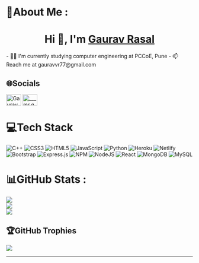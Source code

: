 # 💫About Me :

<h1 align="center">Hi 👋, I'm <a href="https://gauravrasal.me/">Gaurav Rasal</a></h1>
- 👨‍💻 I'm currently studying computer engineering at PCCoE, Pune
- 📫 Reach me at gauravvr77@gmail.com

## 🌐Socials

<!-- <br/> -->
<!-- <h3 align="left">Connect with me:</h3> -->
<p align="left">
<a href="https://www.linkedin.com/in/gaurav-rasal-24820b191/" target="blank"><img align="center" src="https://raw.githubusercontent.com/rahuldkjain/github-profile-readme-generator/master/src/images/icons/Social/linked-in-alt.svg" alt="Gaurav Rasal" height="30" width="40" /></a>
<a href="https://instagram.com/___mr.gaurav_77" target="blank"><img align="center" src="https://raw.githubusercontent.com/rahuldkjain/github-profile-readme-generator/master/src/images/icons/Social/instagram.svg" alt="___mr.gaurav_77" height="30" width="40" /></a>
</p>

# 💻Tech Stack

![C++](https://img.shields.io/badge/c++-%2300599C.svg?style=for-the-badge&logo=c%2B%2B&logoColor=white) ![CSS3](https://img.shields.io/badge/css3-%231572B6.svg?style=for-the-badge&logo=css3&logoColor=white) ![HTML5](https://img.shields.io/badge/html5-%23E34F26.svg?style=for-the-badge&logo=html5&logoColor=white) ![JavaScript](https://img.shields.io/badge/javascript-%23323330.svg?style=for-the-badge&logo=javascript&logoColor=%23F7DF1E) ![Python](https://img.shields.io/badge/python-3670A0?style=for-the-badge&logo=python&logoColor=ffdd54) ![Heroku](https://img.shields.io/badge/heroku-%23430098.svg?style=for-the-badge&logo=heroku&logoColor=white) ![Netlify](https://img.shields.io/badge/netlify-%23000000.svg?style=for-the-badge&logo=netlify&logoColor=#00C7B7) ![Bootstrap](https://img.shields.io/badge/bootstrap-%23563D7C.svg?style=for-the-badge&logo=bootstrap&logoColor=white) ![Express.js](https://img.shields.io/badge/express.js-%23404d59.svg?style=for-the-badge&logo=express&logoColor=%2361DAFB) ![NPM](https://img.shields.io/badge/NPM-%23000000.svg?style=for-the-badge&logo=npm&logoColor=white) ![NodeJS](https://img.shields.io/badge/node.js-6DA55F?style=for-the-badge&logo=node.js&logoColor=white) ![React](https://img.shields.io/badge/react-%2320232a.svg?style=for-the-badge&logo=react&logoColor=%2361DAFB) ![MongoDB](https://img.shields.io/badge/MongoDB-%234ea94b.svg?style=for-the-badge&logo=mongodb&logoColor=white) ![MySQL](https://img.shields.io/badge/mysql-%2300f.svg?style=for-the-badge&logo=mysql&logoColor=white)

# 📊GitHub Stats :

![](https://github-readme-stats.vercel.app/api?username=GauravRasal07&theme=vue-dark&hide_border=true&include_all_commits=true&count_private=true)<br/>
![](https://github-readme-streak-stats.herokuapp.com/?user=GauravRasal07&theme=vue-dark&hide_border=true)<br/>
![](https://github-readme-stats.vercel.app/api/top-langs/?username=GauravRasal07&theme=vue-dark&hide_border=true&include_all_commits=true&count_private=true&layout=compact)

## 🏆GitHub Trophies

![](https://github-profile-trophy.vercel.app/?username=GauravRasal07&theme=juicyfresh&no-frame=true&no-bg=false&margin-w=4)

---

<!-- [![](https://visitcount.itsvg.in/api?id=GauravRasal07&icon=4&color=6)](https://visitcount.itsvg.in) -->
